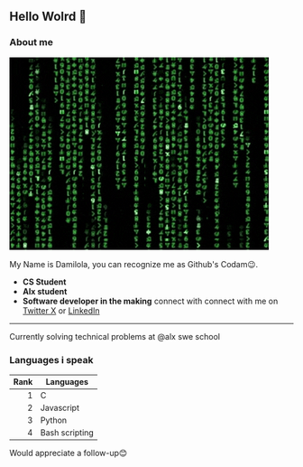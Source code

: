 ## Hello Wolrd 🤗
### About me
![Matrix of numbers](/status.gif)
<p>My Name is Damilola, you can recognize me as Github's Codam😉.</p>

- **CS Student**
- **Alx student**
- **Software developer in the making**
connect with connect with me on [Twitter X](https://twitter.com/damilolaabdulm1) or [LinkedIn](https://www.linkedin.com/in/damilola-abdulmalik-7bba1323b/)
---
Currently solving technical problems at  @alx swe school
### Languages i speak

| Rank |    Languages     |    
|-----:|------------------|
|     1|         C        |
|     2|    Javascript    |
|     3|      Python      |
|     4|  Bash scripting  |

Would appreciate a follow-up😊
